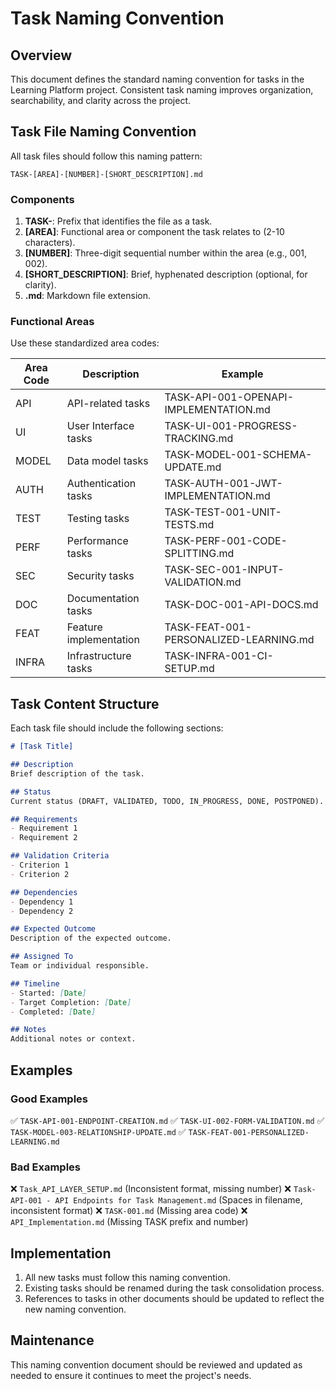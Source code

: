 # Task Naming Convention

## Overview

This document defines the standard naming convention for tasks in the Learning Platform project. Consistent task naming improves organization, searchability, and clarity across the project.

## Task File Naming Convention

All task files should follow this naming pattern:

```
TASK-[AREA]-[NUMBER]-[SHORT_DESCRIPTION].md
```

### Components

1. **TASK-**: Prefix that identifies the file as a task.
2. **[AREA]**: Functional area or component the task relates to (2-10 characters).
3. **[NUMBER]**: Three-digit sequential number within the area (e.g., 001, 002).
4. **[SHORT_DESCRIPTION]**: Brief, hyphenated description (optional, for clarity).
5. **.md**: Markdown file extension.

### Functional Areas

Use these standardized area codes:

| Area Code | Description | Example |
|-----------|-------------|---------|
| API | API-related tasks | TASK-API-001-OPENAPI-IMPLEMENTATION.md |
| UI | User Interface tasks | TASK-UI-001-PROGRESS-TRACKING.md |
| MODEL | Data model tasks | TASK-MODEL-001-SCHEMA-UPDATE.md |
| AUTH | Authentication tasks | TASK-AUTH-001-JWT-IMPLEMENTATION.md |
| TEST | Testing tasks | TASK-TEST-001-UNIT-TESTS.md |
| PERF | Performance tasks | TASK-PERF-001-CODE-SPLITTING.md |
| SEC | Security tasks | TASK-SEC-001-INPUT-VALIDATION.md |
| DOC | Documentation tasks | TASK-DOC-001-API-DOCS.md |
| FEAT | Feature implementation | TASK-FEAT-001-PERSONALIZED-LEARNING.md |
| INFRA | Infrastructure tasks | TASK-INFRA-001-CI-SETUP.md |

## Task Content Structure

Each task file should include the following sections:

```markdown
# [Task Title]

## Description
Brief description of the task.

## Status
Current status (DRAFT, VALIDATED, TODO, IN_PROGRESS, DONE, POSTPONED).

## Requirements
- Requirement 1
- Requirement 2

## Validation Criteria
- Criterion 1
- Criterion 2

## Dependencies
- Dependency 1
- Dependency 2

## Expected Outcome
Description of the expected outcome.

## Assigned To
Team or individual responsible.

## Timeline
- Started: [Date]
- Target Completion: [Date]
- Completed: [Date]

## Notes
Additional notes or context.
```

## Examples

### Good Examples

✅ `TASK-API-001-ENDPOINT-CREATION.md`
✅ `TASK-UI-002-FORM-VALIDATION.md`
✅ `TASK-MODEL-003-RELATIONSHIP-UPDATE.md`
✅ `TASK-FEAT-001-PERSONALIZED-LEARNING.md`

### Bad Examples

❌ `Task_API_LAYER_SETUP.md` (Inconsistent format, missing number)
❌ `Task-API-001 - API Endpoints for Task Management.md` (Spaces in filename, inconsistent format)
❌ `TASK-001.md` (Missing area code)
❌ `API_Implementation.md` (Missing TASK prefix and number)

## Implementation

1. All new tasks must follow this naming convention.
2. Existing tasks should be renamed during the task consolidation process.
3. References to tasks in other documents should be updated to reflect the new naming convention.

## Maintenance

This naming convention document should be reviewed and updated as needed to ensure it continues to meet the project's needs.
